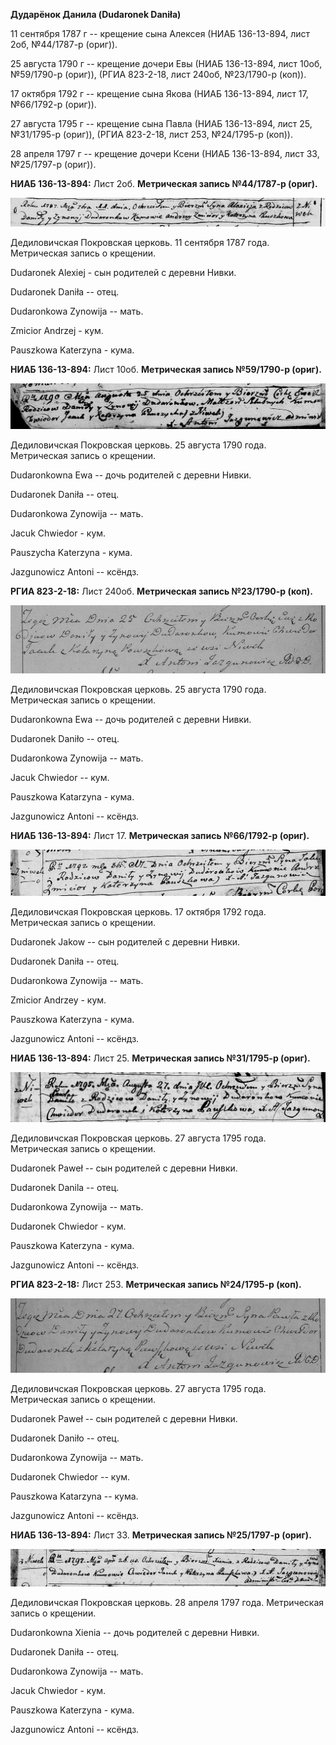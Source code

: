 **Дударёнок Данила (Dudaronek Daniła)**

11 сентября 1787 г -- крещение сына Алексея (НИАБ 136-13-894, лист 2об,
№44/1787-р (ориг)).

25 августа 1790 г -- крещение дочери Евы (НИАБ 136-13-894, лист 10об,
№59/1790-р (ориг)), (РГИА 823-2-18, лист 240об, №23/1790-р (коп)).

17 октября 1792 г -- крещение сына Якова (НИАБ 136-13-894, лист 17,
№66/1792-р (ориг)).

27 августа 1795 г -- крещение сына Павла (НИАБ 136-13-894, лист 25,
№31/1795-р (ориг)), (РГИА 823-2-18, лист 253, №24/1795-р (коп)).

28 апреля 1797 г -- крещение дочери Ксени (НИАБ 136-13-894, лист 33,
№25/1797-р (ориг)).

**НИАБ 136-13-894:** Лист 2об. **Метрическая запись №44/1787-р (ориг).**

![](./media/89d08178bddb8e5d4629ae448c6508b892fee7e1.png)

Дедиловичская Покровская церковь. 11 сентября 1787 года. Метрическая
запись о крещении.

Dudaronek Alexiej - сын родителей с деревни Нивки.

Dudaronek Daniła -- отец.

Dudaronkowa Zynowija -- мать.

Zmicior Andrzej - кум.

Pauszkowa Katerzyna - кума.

**НИАБ 136-13-894:** Лист 10об. **Метрическая запись №59/1790-р
(ориг).**

![](./media/d5d17cdf486bb015dcd72c5574db5b7fb897ce54.png)

Дедиловичская Покровская церковь. 25 августа 1790 года. Метрическая
запись о крещении.

Dudaronkowna Ewa -- дочь родителей с деревни Нивки.

Dudaronek Daniła -- отец.

Dudaronkowa Zynowija -- мать.

Jacuk Chwiedor - кум.

Pauszycha Katerzyna - кума.

Jazgunowicz Antoni -- ксёндз.

**РГИА 823-2-18:** Лист 240об. **Метрическая запись №23/1790-р (коп).**

![](./media/6a73944a0d6ed95f8c1dc27fb89ece5e5d994ddf.png)

Дедиловичская Покровская церковь. 25 августа 1790 года. Метрическая
запись о крещении.

Dudaronkowna Ewa -- дочь родителей с деревни Нивки.

Dudaronek Daniło -- отец.

Dudaronkowa Zynowija -- мать.

Jacuk Chwiedor -- кум.

Pauszkowa Katarzyna - кума.

Jazgunowicz Antoni -- ксёндз.

**НИАБ 136-13-894:** Лист 17. **Метрическая запись №66/1792-р (ориг).**

![](./media/49f98d889a365253c137e8ce8521ec4aad78c35f.png)

Дедиловичская Покровская церковь. 17 октября 1792 года. Метрическая
запись о крещении.

Dudaronek Jakow -- сын родителей с деревни Нивки.

Dudaronek Daniła -- отец.

Dudaronkowa Zynowija -- мать.

Zmicior Andrzey - кум.

Pauszkowa Katerzyna - кума.

Jazgunowicz Antoni -- ксёндз.

**НИАБ 136-13-894:** Лист 25. **Метрическая запись №31/1795-р (ориг).**

![](./media/17c3c87e8c0d279e48611ad83b9082c8810b6b52.png)

Дедиловичская Покровская церковь. 27 августа 1795 года. Метрическая
запись о крещении.

Dudaronek Paweł -- сын родителей с деревни Нивки.

Dudaronek Danila -- отец.

Dudaronkowa Zynowija -- мать.

Dudaronek Chwiedor - кум.

Pauszkowa Katerzyna - кума.

Jazgunowicz Antoni -- ксёндз.

**РГИА 823-2-18:** Лист 253. **Метрическая запись №24/1795-р (коп).**

![](./media/bd32644f7d45f492330487be92117a2049cfb68d.png)

Дедиловичская Покровская церковь. 27 августа 1795 года. Метрическая
запись о крещении.

Dudaronek Paweł -- сын родителей с деревни Нивки.

Dudaronek Daniło -- отец.

Dudaronkowa Zynowija -- мать.

Dudaronek Chwiedor -- кум.

Pauszkowa Katarzyna -- кума.

Jazgunowicz Antoni -- ксёндз.

**НИАБ 136-13-894:** Лист 33. **Метрическая запись №25/1797-р (ориг).**

![](./media/a73c14a6da4b8d464fccd6c30e856f16f7bd071d.png)

Дедиловичская Покровская церковь. 28 апреля 1797 года. Метрическая
запись о крещении.

Dudaronkowna Xienia -- дочь родителей с деревни Нивки.

Dudaronek Daniła -- отец.

Dudaronkowa Zynowija -- мать.

Jacuk Chwiedor - кум.

Pauszkowa Katerzyna - кума.

Jazgunowicz Antoni -- ксёндз.
